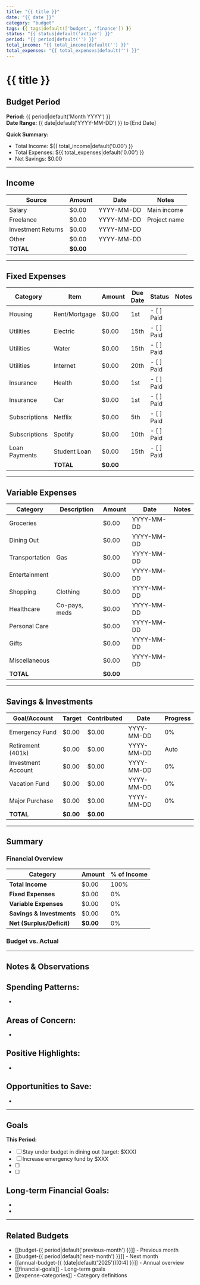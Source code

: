 ```yaml
---
title: "{{ title }}"
date: "{{ date }}"
category: "budget"
tags: {{ tags|default(['budget', 'finance']) }}
status: "{{ status|default('active') }}"
period: "{{ period|default('') }}"
total_income: "{{ total_income|default('') }}"
total_expenses: "{{ total_expenses|default('') }}"
---
```


# {{ title }}

## Budget Period

**Period:** {{ period|default('Month YYYY') }}  
**Date Range:** {{ date|default('YYYY-MM-DD') }} to [End Date]

**Quick Summary:**
- Total Income: ${{ total_income|default('0.00') }}
- Total Expenses: ${{ total_expenses|default('0.00') }}
- Net Savings: $0.00

---

## Income

| Source | Amount | Date | Notes |
|--------|--------|------|-------|
| Salary | $0.00 | YYYY-MM-DD | Main income |
| Freelance | $0.00 | YYYY-MM-DD | Project name |
| Investment Returns | $0.00 | YYYY-MM-DD |  |
| Other | $0.00 | YYYY-MM-DD |  |
| **TOTAL** | **$0.00** | | |

---

## Fixed Expenses

| Category | Item | Amount | Due Date | Status | Notes |
|----------|------|--------|----------|--------|-------|
| Housing | Rent/Mortgage | $0.00 | 1st | - [ ] Paid | |
| Utilities | Electric | $0.00 | 15th | - [ ] Paid | |
| Utilities | Water | $0.00 | 15th | - [ ] Paid | |
| Utilities | Internet | $0.00 | 20th | - [ ] Paid | |
| Insurance | Health | $0.00 | 1st | - [ ] Paid | |
| Insurance | Car | $0.00 | 1st | - [ ] Paid | |
| Subscriptions | Netflix | $0.00 | 5th | - [ ] Paid | |
| Subscriptions | Spotify | $0.00 | 10th | - [ ] Paid | |
| Loan Payments | Student Loan | $0.00 | 15th | - [ ] Paid | |
| | **TOTAL** | **$0.00** | | | |

---

## Variable Expenses

| Category | Description | Amount | Date | Notes |
|----------|-------------|--------|------|-------|
| Groceries |  | $0.00 | YYYY-MM-DD |  |
| Dining Out |  | $0.00 | YYYY-MM-DD |  |
| Transportation | Gas | $0.00 | YYYY-MM-DD |  |
| Entertainment |  | $0.00 | YYYY-MM-DD |  |
| Shopping | Clothing | $0.00 | YYYY-MM-DD |  |
| Healthcare | Co-pays, meds | $0.00 | YYYY-MM-DD |  |
| Personal Care |  | $0.00 | YYYY-MM-DD |  |
| Gifts |  | $0.00 | YYYY-MM-DD |  |
| Miscellaneous |  | $0.00 | YYYY-MM-DD |  |
| **TOTAL** | | **$0.00** | | |

---

## Savings & Investments

| Goal/Account | Target | Contributed | Date | Progress |
|--------------|--------|-------------|------|----------|
| Emergency Fund | $0.00 | $0.00 | YYYY-MM-DD | 0% |
| Retirement (401k) | $0.00 | $0.00 | YYYY-MM-DD | Auto |
| Investment Account | $0.00 | $0.00 | YYYY-MM-DD | 0% |
| Vacation Fund | $0.00 | $0.00 | YYYY-MM-DD | 0% |
| Major Purchase | $0.00 | $0.00 | YYYY-MM-DD | 0% |
| **TOTAL** | **$0.00** | **$0.00** | | |

---

## Summary

### Financial Overview

| Category | Amount | % of Income |
|----------|--------|-------------|
| **Total Income** | $0.00 | 100% |
| **Fixed Expenses** | $0.00 | 0% |
| **Variable Expenses** | $0.00 | 0% |
| **Savings & Investments** | $0.00 | 0% |
| **Net (Surplus/Deficit)** | **$0.00** | 0% |

### Budget vs. Actual

<!-- Compare planned budget to actual spending -->

---

## Notes & Observations

**Spending Patterns:**
- 
- 

**Areas of Concern:**
- 
- 

**Positive Highlights:**
- 
- 

**Opportunities to Save:**
- 
- 

---

## Goals

**This Period:**
- [ ] Stay under budget in dining out (target: $XXX)
- [ ] Increase emergency fund by $XXX
- [ ] 
- [ ] 

**Long-term Financial Goals:**
- 
- 
- 

---

## Related Budgets

- [[budget-{{ period|default('previous-month') }}]] - Previous month
- [[budget-{{ period|default('next-month') }}]] - Next month
- [[annual-budget-{{ (date|default('2025'))[0:4] }}]] - Annual overview
- [[financial-goals]] - Long-term goals
- [[expense-categories]] - Category definitions
